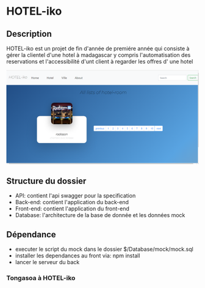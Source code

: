 <h1>HOTEL-iko</h1>
<h2>Description</h2>
<p>HOTEL-iko est un projet de fin d'année de premiére année qui consiste
à gérer la clientel d'une hotel à madagascar y compris l'automatisation 
des reservations et l'accessibilité d'unt client à regarder les offres d'
une hotel</p>
<img src="/img/img.PNG" />
<h2>Structure du dossier</h2>
    <ul>
        <li>API: contient l'api swagger pour la specification</li>
        <li>Back-end: contient l'application du back-end</li>
        <li>Front-end: contient l'application du front-end</li>
        <li>Database: l'architecture de la base de donnée et les données mock</li>
    </ul>
<h2>Dépendance</h2>
    <ul>
        <li>executer le script du mock dans le dossier $/Database/mock/mock.sql</li>
        <li>installer les dependances au front via: npm install</li>
        <li>lancer le serveur du back</li>
    </ul>
<h3>Tongasoa à HOTEL-iko</h3>